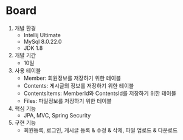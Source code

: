 # Board
1. 개발 환경 
   - Intellij Ultimate
   - MySql 8.0.22.0
   - JDK 1.8
2. 개발 기간
   - 10일
3. 사용 테이블
   - Member: 회원정보를 저장하기 위한 테이블 
   - Contents: 게시글의 정보를 저장하기 위한 테이블 
   - ContentsItems: MemberId와 ContentsId를 저장하기 위한 테이블 
   - Files: 파일정보를 저장하기 위한 테이블
4. 핵심 기능
   - JPA, MVC, Spring Security
5. 구현 기능
   - 회원등록, 로그인, 게시글 등록 & 수정 & 삭제, 파일 업로드 & 다운로드

